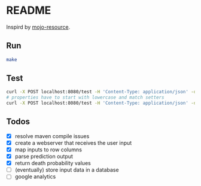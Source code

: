 # README

Inspird by [mojo-resource](https://github.com/h2oai/h2o-tutorials/tree/master/tutorials/mojo-resource).

## Run

```sh
make
```

##  Test

```sh
curl -X POST localhost:8080/test -H 'Content-Type: application/json' -d '{"MAP": 55.3, "ldh": 340, "Charlson_with_Age": 9, "pulseOx": 92, "egfr": 63, "troponin": 0.01, "ddimerIni": 1.24, "rr": 22, "mcv": 93.5, "calcium": 5.2}'
# properties have to start with lowercase and match setters
curl -X POST localhost:8080/test -H 'Content-Type: application/json' -d '{"map": 55.3, "ldh": 340, "charlson_with_Age": 9, "pulseOx": 92, "egfr": 63, "troponin": 0.01, "ddimerIni": 1.24, "rr": 22, "mcv": 93.5, "calcium": 5.2}'
```

## Todos

- [x] resolve maven compile issues
- [x] create a webserver that receives the user input
- [x] map inputs to row columns
- [x] parse prediction output
- [x] return death probability values
- [ ] (eventually) store input data in a database
- [ ] google analytics